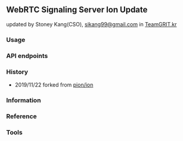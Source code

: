 ## WebRTC Signaling Server Ion Update
updated by Stoney Kang(CSO), sikang99@gmail.com in [TeamGRIT.kr](https://teamgrit.kr)

### Usage

### API endpoints

### History
- 2019/11/22 forked from [pion/ion](https://github.com/pion/ion)


### Information


### Reference

### Tools

